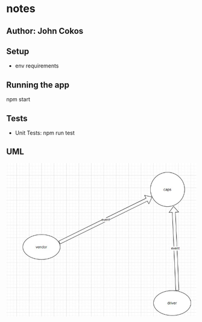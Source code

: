 # notes
##  Author: John Cokos

## Setup
* env requirements

##  Running the app
npm start

## Tests
* Unit Tests: npm run test


## UML
![uml](./img/umllab11.JPG)